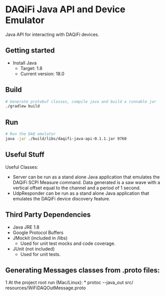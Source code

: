 # DAQiFi Java API and Device Emulator

Java API for interacting with DAQiFi devices.

## Getting started
  * Install Java
    * Target: 1.8  
    * Current version: 18.0

## Build
```sh
# Generate protobuf classes, compile java and build a runnable jar
./gradlew build
```

## Run
```sh
# Run the DAQ emulator
java -jar ./build/libs/daqifi-java-api-0.1.1.jar 9760
```

## Useful Stuff
Useful Classes:
   * Server can be run as a stand alone Java application 
     that emulates the DAQiFi SCPI Measure command. 
     Data generated is a saw wave with a vertical offset 
     equal to the channel and a period of 1 second.
   * UdpResponder can be run as a stand alone Java application 
     that emulates the DAQiFi device discovery feature.

## Third Party Dependencies
   * Java JRE 1.8
   * Google Protocol Buffers
   * JMockit (included in /libs)
      * Used for unit test mocks and code coverage.
   * JUnit (not included)
      * Used for unit tests.


## Generating Messages classes from .proto files:
   1 At the project root run (Mac/Linux):
      * protoc --java_out src/ resources/WiFiDAQOutMessage.proto
